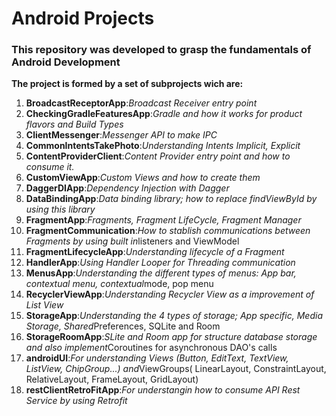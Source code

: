 # Android Projects
### This repository was developed to grasp the fundamentals of Android Development

**The project is formed by a set of subprojects wich are:**

1. __BroadcastReceptorApp__:*Broadcast Receiver entry point*
1. __CheckingGradleFeaturesApp__:*Gradle and how it works for product flavors and Build Types*
1. __ClientMessenger__:*Messenger API to  make IPC*
1. __CommonIntentsTakePhoto__:*Understanding Intents Implicit, Explicit*
1. __ContentProviderClient__:*Content Provider entry point and how to consume it.*
1. __CustomViewApp__:*Custom Views and how to create them*
1. __DaggerDIApp__:*Dependency Injection with Dagger*
1. __DataBindingApp__:*Data binding library; how to replace findViewById by using this library*
1. __FragmentApp__:*Fragments, Fragment LifeCycle, Fragment Manager*
1. __FragmentCommunication__:*How to stablish communications between Fragments by using built in*listeners and ViewModel
1. __FragmentLifecycleApp__:*Understanding lifecycle of a Fragment*
1. __HandlerApp__:*Using Handler Looper for Threading communication*
1. __MenusApp__:*Understanding the different types of menus: App bar, contextual menu, contextual*mode, pop menu
1. __RecyclerViewApp__:*Understanding Recycler View as a improvement of List View*
1. __StorageApp__:*Understanding the 4 types of storage; App specific, Media Storage, Shared*Preferences, SQLite and Room
1. __StorageRoomApp__:*SLite and Room app for structure database storage and also implement*Coroutines for asynchronous DAO's calls
1. __androidUI__:*For understanding Views (Button, EditText, TextView, ListView, ChipGroup...) and*ViewGroups( LinearLayout, ConstraintLayout, RelativeLayout, FrameLayout, GridLayout)
1. __restClientRetroFitApp__:*For understangin how to consume API Rest Service by using Retrofit*

